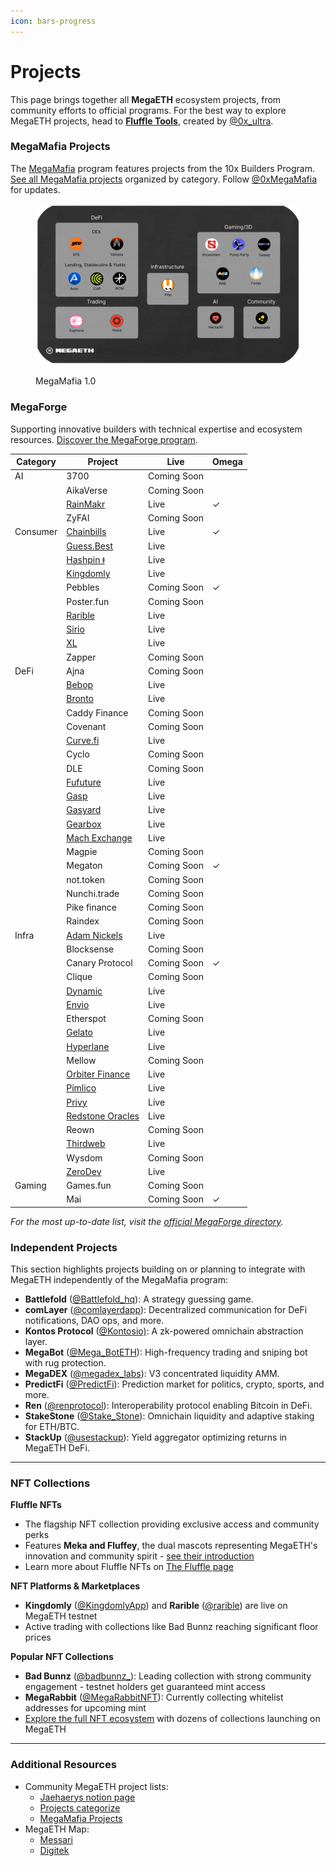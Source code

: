```yaml
---
icon: bars-progress
---
```


# Projects

This page brings together all **MegaETH** ecosystem projects, from community efforts to official programs. For the best way to explore MegaETH projects, head to [**Fluffle Tools**](https://www.fluffle.tools/), created by [@0x\_ultra](https://x.com/0x_ultra/status/1895105354674909442).

### MegaMafia Projects

The [MegaMafia](../../guide/builder-guide/programs.md) program features projects from the 10x Builders Program. [See all MegaMafia projects](broken-reference) organized by category. Follow [@0xMegaMafia](https://x.com/0xMegaMafia) for updates.

<figure><img src="../../.gitbook/assets/image (1).png" alt=""><figcaption><p>MegaMafia 1.0</p></figcaption></figure>

### MegaForge

Supporting innovative builders with technical expertise and ecosystem resources. [Discover the MegaForge program](../../guide/builder-guide/programs.md).

| Category | Project                                                                                                                                                                                    | Live        | Omega |
| -------- | ------------------------------------------------------------------------------------------------------------------------------------------------------------------------------------------ | ----------- | ----- |
| AI       | 3700                                                                                                                                                                                       | Coming Soon |       |
|          | AikaVerse                                                                                                                                                                                  | Coming Soon |       |
|          | [RainMakr](https://rainmakr.xyz/en)                                                                                                                                                        | Live        | ✓     |
|          | ZyFAI                                                                                                                                                                                      | Coming Soon |       |
| Consumer | [Chainbills](https://chainbills.xyz/)                                                                                                                                                      | Live        | ✓     |
|          | [Guess.Best](https://app.guess.best/airdrop)                                                                                                                                               | Live        |       |
|          | [Hashpin ǂ](https://hashpin.org/)                                                                                                                                                          | Live        |       |
|          | [Kingdomly](https://www.kingdomly.app/)                                                                                                                                                    | Live        |       |
|          | Pebbles                                                                                                                                                                                    | Coming Soon | ✓     |
|          | Poster.fun                                                                                                                                                                                 | Coming Soon |       |
|          | [Rarible](https://rarible.fun/)                                                                                                                                                            | Live        |       |
|          | [Sirio](https://www.sirio.gg/mining)                                                                                                                                                       | Live        |       |
|          | [XL](https://xlmeme.com/)                                                                                                                                                                  | Live        |       |
|          | Zapper                                                                                                                                                                                     | Coming Soon |       |
| DeFi     | Ajna                                                                                                                                                                                       | Coming Soon |       |
|          | [Bebop](https://bebop.xyz/trade?network=megaeth)                                                                                                                                           | Live        |       |
|          | [Bronto](https://bronto.finance/)                                                                                                                                                          | Live        |       |
|          | Caddy Finance                                                                                                                                                                              | Coming Soon |       |
|          | Covenant                                                                                                                                                                                   | Coming Soon |       |
|          | [Curve.fi](https://www.curve.finance/dex/megaeth/pools/)                                                                                                                                   | Live        |       |
|          | Cyclo                                                                                                                                                                                      | Coming Soon |       |
|          | DLE                                                                                                                                                                                        | Coming Soon |       |
|          | [Fufuture](https://www.fufuture.io/)                                                                                                                                                       | Live        |       |
|          | [Gasp](https://www.gasp.xyz/)                                                                                                                                                              | Live        |       |
|          | [Gasyard](https://app.gasyard.fi/?env=testnet)                                                                                                                                             | Live        |       |
|          | [Gearbox](https://gearbox.fi/)                                                                                                                                                             | Live        |       |
|          | [Mach Exchange](https://app.mach.exchange/swap?sellChain=42161\&buyChain=43114\&sellToken=0xaf88d065e77c8cC2239327C5EDb3A432268e5831\&buyToken=0x9702230A8Ea53601f5cD2dc00fDBc13d4dF4A8c7) | Live        |       |
|          | Magpie                                                                                                                                                                                     | Coming Soon |       |
|          | Megaton                                                                                                                                                                                    | Coming Soon | ✓     |
|          | not.token                                                                                                                                                                                  | Coming Soon |       |
|          | Nunchi.trade                                                                                                                                                                               | Coming Soon |       |
|          | Pike finance                                                                                                                                                                               | Coming Soon |       |
|          | Raindex                                                                                                                                                                                    | Coming Soon |       |
| Infra    | [Adam Nickels](https://delegate.xyz/)                                                                                                                                                      | Live        |       |
|          | Blocksense                                                                                                                                                                                 | Coming Soon |       |
|          | Canary Protocol                                                                                                                                                                            | Coming Soon | ✓     |
|          | Clique                                                                                                                                                                                     | Coming Soon |       |
|          | [Dynamic](https://www.dynamic.xyz/)                                                                                                                                                        | Live        |       |
|          | [Envio](https://envio.dev/)                                                                                                                                                                | Live        |       |
|          | Etherspot                                                                                                                                                                                  | Coming Soon |       |
|          | [Gelato](https://www.gelato.cloud/)                                                                                                                                                        | Live        |       |
|          | [Hyperlane](https://hyperlane.xyz/)                                                                                                                                                        | Live        |       |
|          | Mellow                                                                                                                                                                                     | Coming Soon |       |
|          | [Orbiter Finance](https://www.orbiter.finance/bridge/Optimism/Arbitrum?token=ETH)                                                                                                          | Live        |       |
|          | [Pimlico](https://www.pimlico.io/)                                                                                                                                                         | Live        |       |
|          | [Privy](https://www.privy.io/)                                                                                                                                                             | Live        |       |
|          | [Redstone Oracles](https://www.redstone.finance/)                                                                                                                                          | Live        |       |
|          | Reown                                                                                                                                                                                      | Coming Soon |       |
|          | [Thirdweb](https://thirdweb.com/)                                                                                                                                                          | Live        |       |
|          | Wysdom                                                                                                                                                                                     | Coming Soon |       |
|          | [ZeroDev](https://zerodev.app/)                                                                                                                                                            | Live        |       |
| Gaming   | Games.fun                                                                                                                                                                                  | Coming Soon |       |
|          | Mai                                                                                                                                                                                        | Coming Soon | ✓     |

_For the most up-to-date list, visit the_ [_official MegaForge directory_](https://testnet.megaeth.com/#5)_._

### Independent Projects

This section highlights projects building on or planning to integrate with MegaETH independently of the MegaMafia program:

* **Battlefold** ([@Battlefold\_hq](https://x.com/Battlefold_hq)): A strategy guessing game.
* **comLayer** ([@comlayerdapp](https://x.com/comlayerdapp)): Decentralized communication for DeFi notifications, DAO ops, and more.
* **Kontos Protocol** ([@Kontosio)](https://x.com/Kontosio): A zk-powered omnichain abstraction layer.
* **MegaBot** ([@Mega\_BotETH](https://x.com/Mega_BotETH)): High-frequency trading and sniping bot with rug protection.
* **MegaDEX** ([@megadex\_labs](https://x.com/megadex_labs)): V3 concentrated liquidity AMM.&#x20;
* **PredictFi** ([@PredictFi](https://x.com/PredictFi)): Prediction market for politics, crypto, sports, and more.
* **Ren** ([@renprotocol](https://x.com/renprotocol)): Interoperability protocol enabling Bitcoin in DeFi.
* **StakeStone** ([@Stake\_Stone](https://x.com/Stake_Stone)): Omnichain liquidity and adaptive staking for ETH/BTC.
* **StackUp** ([@usestackup](https://x.com/usestackup)): Yield aggregator optimizing returns in MegaETH DeFi.

***

### NFT Collections

**Fluffle NFTs**

* The flagship NFT collection providing exclusive access and community perks
* Features **Meka and Fluffey**, the dual mascots representing MegaETH's innovation and community spirit - [see their introduction](https://x.com/megaeth_labs/status/1907802325189869607)
* Learn more about Fluffle NFTs on [The Fluffle page](https://www.megaeth.com/thefluffle)

**NFT Platforms & Marketplaces**

* **Kingdomly** ([@KingdomlyApp](https://x.com/KingdomlyApp)) and **Rarible** ([@rarible](https://x.com/rarible)) are live on MegaETH testnet
* Active trading with collections like Bad Bunnz reaching significant floor prices

**Popular NFT Collections**

* **Bad Bunnz** ([@badbunnz\_](https://x.com/badbunnz_)): Leading collection with strong community engagement - testnet holders get guaranteed mint access
* **MegaRabbit** ([@MegaRabbitNFT](https://x.com/MegaRabbitNFT)): Currently collecting whitelist addresses for upcoming mint
* [Explore the full NFT ecosystem](https://www.fluffle.tools/#ecosystem) with dozens of collections launching on MegaETH

***

### Additional Resources

* Community MegaETH project lists:
  * [Jaehaerys notion page](https://jaehaerys.notion.site/1472bc05039d80689007fbe156de7385?v=4b5dc87108724bb6875d24836fb1e1e6)
  * [Projects categorize](https://x.com/megaethra/status/1902216544890888336)
  * [MegaMafia Projects](https://x.com/aadvark89/status/1877768323443912705)
* MegaETH Map:
  * [Messari](https://x.com/_MegaHub_/status/1889379346537644076)
  * [Digitek](https://x.com/DigiTektrades/status/1881982648824066049)
